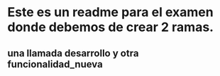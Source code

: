 # Este es un readme para el examen donde debemos de crear 2 ramas.

## una llamada desarrollo y otra funcionalidad_nueva
